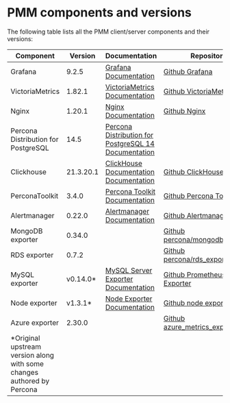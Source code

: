 # PMM components and versions

The following table lists all the PMM client/server components and their versions:


| Component| Version| Documentation                                 | Repository                                                                                                  |
|----------|--------|---------------------------------------------- |-------------------------------------------------------------------------------------------------------------|
| Grafana  | 9.2.5    | [Grafana Documentation](https://grafana.com/docs/grafana/latest/)|[Github Grafana](https://github.com/percona-platform/grafana)|                                          
| VictoriaMetrics| 1.82.1    | [VictoriaMetrics Documentation](https://docs.victoriametrics.com/)|[Github VictoriaMetrics](https://github.com/VictoriaMetrics/VictoriaMetrics)    |                                          
| Nginx    | 1.20.1 | [Nginx Documentation](http://nginx.org/en/docs/)|[Github Nginx](https://github.com/nginx/nginx-releases)                                                    |                                          
| Percona Distribution for PostgreSQL  | 14.5    | [Percona Distribution for PostgreSQL 14 Documentation](https://www.percona.com/doc/postgresql/LATEST/index.html)|              |                                          
| Clickhouse| 21.3.20.1 |[ClickHouse Documentation Documentation](https://clickhouse.com/docs/en/)|[Github ClickHouse](https://github.com/ClickHouse/ClickHouse)|                                          
| PerconaToolkit  | 3.4.0    | [Percona Toolkit Documentation](https://www.percona.com/doc/percona-toolkit/3.0/index.html)|[Github Percona Toolkit](https://github.com/percona/percona-toolkit)|                                          
| Alertmanager  | 0.22.0   | [Alertmanager Documentation](https://prometheus.io/docs/alerting/latest/alertmanager/)|[Github Alertmanager](https://github.com/prometheus/alertmanager)|                                          
| MongoDB exporter  | 0.34.0    | |[Github percona/mongodb_exporter](https://github.com/percona/mongodb_exporter)|                                          
| RDS exporter  | 0.7.2    | |[Github percona/rds_exporter](https://github.com/percona/rds_exporter)|                                          
| MySQL exporter| v0.14.0*   | [MySQL Server Exporter Documentation](https://grafana.com/oss/prometheus/exporters/mysql-exporter/)|[Github Prometheus MySQL Exporter](github.com/percona/mysqld_exporter)    |                                          
| Node exporter|v1.3.1*| [Node Exporter Documentation](https://prometheus.io/docs/guides/node-exporter/)|[Github node exporter](https://github.com/percona/node_exporter)    |                                          
| Azure exporter| 2.30.0   |            | [Github azure_metrics_exporter](https://github.com/percona/azure_metrics_exporter)    |                                          
|*Original upstream version along with some changes authored by Percona                                                                                                       |


